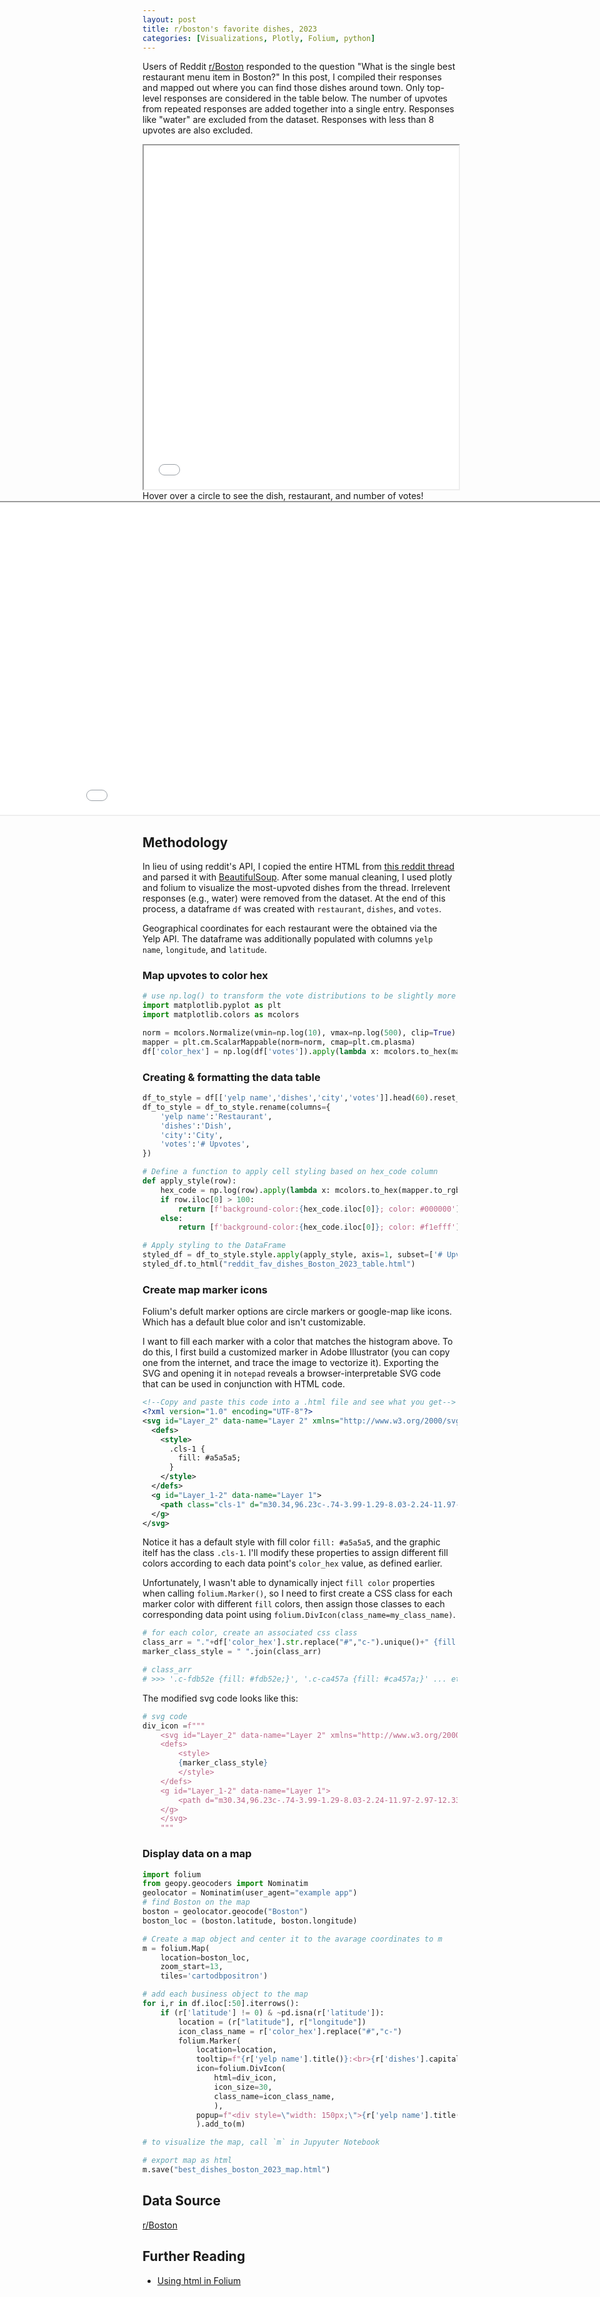 ```yaml
---
layout: post
title: r/boston's favorite dishes, 2023
categories: [Visualizations, Plotly, Folium, python]
---
```


<style>
.chart {
    position: relative;
    left: 50%;
    margin-left: -500px;
}
</style>

Users of Reddit [r/Boston](https://www.reddit.com/r/boston/comments/14jvgf2/single_best_restaurant_menu_item_boston_2023/) responded to the question "What is the single best restaurant menu item in Boston?" In this post, I compiled their responses and mapped out where you can find those dishes around town. Only top-level responses are considered in the table below. The number of upvotes from repeated responses are added together into a single entry. Responses like "water" are excluded from the dataset. Responses with less than 8 upvotes are also excluded.

<div>
<iframe src="/assets/reddit_fav_dishes_Boston_2023_table2.html" width="100%" max-height="650" height="550"></iframe>
</div>

<div>
Hover over a circle to see the dish, restaurant, and number of votes!
<iframe src="/assets/best_dishes_boston_2023_map.html" height="500" width="1000" class="chart"></iframe>
</div>

## Methodology
In lieu of using reddit's API, I copied the entire HTML from [this reddit thread](https://www.reddit.com/r/boston/comments/14jvgf2/single_best_restaurant_menu_item_boston_2023/) and parsed it with [BeautifulSoup](https://github.com/wention/BeautifulSoup4).
After some manual cleaning, I used plotly and folium to visualize the most-upvoted dishes from the thread. Irrelevent responses (e.g., water) were removed from the dataset. At the end of this process, a dataframe `df` was created with `restaurant`, `dishes`, and `votes`.

Geographical coordinates for each restaurant were the obtained via the Yelp API. The dataframe was additionally populated with columns `yelp name`, `longitude`, and `latitude`.

### Map upvotes to color hex
```py
# use np.log() to transform the vote distributions to be slightly more uniform
import matplotlib.pyplot as plt
import matplotlib.colors as mcolors

norm = mcolors.Normalize(vmin=np.log(10), vmax=np.log(500), clip=True)
mapper = plt.cm.ScalarMappable(norm=norm, cmap=plt.cm.plasma)
df['color_hex'] = np.log(df['votes']).apply(lambda x: mcolors.to_hex(mapper.to_rgba(x)))
```

### Creating & formatting the data table
```py
df_to_style = df[['yelp name','dishes','city','votes']].head(60).reset_index(drop=True)
df_to_style = df_to_style.rename(columns={
    'yelp name':'Restaurant',
    'dishes':'Dish',
    'city':'City',
    'votes':'# Upvotes',
})

# Define a function to apply cell styling based on hex_code column
def apply_style(row):
    hex_code = np.log(row).apply(lambda x: mcolors.to_hex(mapper.to_rgba(x)))
    if row.iloc[0] > 100:
        return [f'background-color:{hex_code.iloc[0]}; color: #000000']
    else:
        return [f'background-color:{hex_code.iloc[0]}; color: #f1efff']        

# Apply styling to the DataFrame
styled_df = df_to_style.style.apply(apply_style, axis=1, subset=['# Upvotes']).hide(axis="index")
styled_df.to_html("reddit_fav_dishes_Boston_2023_table.html")
```


### Create map marker icons
Folium's defult marker options are circle markers or google-map like icons. Which has a default blue color and isn't customizable.

I want to fill each marker with a color that matches the histogram above. To do this, I first build a customized marker in Adobe Illustrator (you can copy one from the internet, and trace the image to vectorize it). Exporting the SVG and opening it in `notepad` reveals a browser-interpretable SVG code that can be used in conjunction with HTML code.
```xml
<!--Copy and paste this code into a .html file and see what you get-->
<?xml version="1.0" encoding="UTF-8"?>
<svg id="Layer_2" data-name="Layer 2" xmlns="http://www.w3.org/2000/svg" viewBox="0 0 60.78 96.23">
  <defs>
    <style>
      .cls-1 {
        fill: #a5a5a5;
      }
    </style>
  </defs>
  <g id="Layer_1-2" data-name="Layer 1">
    <path class="cls-1" d="m30.34,96.23c-.74-3.99-1.29-8.03-2.24-11.97-2.97-12.33-8.72-22.98-18.29-31.6C-2.73,41.35-3.26,21.96,8.27,9.62c11.5-12.31,30.67-12.88,42.94-1.27,12.04,11.39,13.06,31.28,1.12,42.74-13.04,12.52-19.17,27.85-21.99,45.15Zm.13-88.07c-12.3-.05-22.26,9.76-22.35,22-.09,12.37,9.99,22.53,22.3,22.5,12.19-.03,22.16-10.03,22.17-22.25.02-12.22-9.92-22.21-22.12-22.26Z"/>
  </g>
</svg>
```

Notice it has a default style with fill color `fill: #a5a5a5`, and the graphic itelf has the class `.cls-1`. I'll modify these properties to assign different fill colors according to each data point's `color_hex` value, as defined earlier.

Unfortunately, I wasn't able to dynamically inject `fill color` properties when calling `folium.Marker()`, so I need to first create a CSS class for each marker color with different `fill` colors, then assign those classes to each corresponding data point using `folium.DivIcon(class_name=my_class_name)`.
```py
# for each color, create an associated css class
class_arr = "."+df['color_hex'].str.replace("#","c-").unique()+" {fill: " + df['color_hex'].unique() + ";}"
marker_class_style = " ".join(class_arr)

# class_arr
# >>> '.c-fdb52e {fill: #fdb52e;}', '.c-ca457a {fill: #ca457a;}' ... etc
```
The modified svg code looks like this:
```py
# svg code
div_icon =f"""
    <svg id="Layer_2" data-name="Layer 2" xmlns="http://www.w3.org/2000/svg" viewBox="0 0 100 100">
    <defs>
        <style>
        {marker_class_style}
        </style>
    </defs>
    <g id="Layer_1-2" data-name="Layer 1">
        <path d="m30.34,96.23c-.74-3.99-1.29-8.03-2.24-11.97-2.97-12.33-8.72-22.98-18.29-31.6C-2.73,41.35-3.26,21.96,8.27,9.62c11.5-12.31,30.67-12.88,42.94-1.27,12.04,11.39,13.06,31.28,1.12,42.74-13.04,12.52-19.17,27.85-21.99,45.15Zm.13-88.07c-12.3-.05-22.26,9.76-22.35,22-.09,12.37,9.99,22.53,22.3,22.5,12.19-.03,22.16-10.03,22.17-22.25.02-12.22-9.92-22.21-22.12-22.26Z"/>
    </g>
    </svg>
    """
```

### Display data on a map
```py
import folium
from geopy.geocoders import Nominatim
geolocator = Nominatim(user_agent="example app")
# find Boston on the map
boston = geolocator.geocode("Boston")
boston_loc = (boston.latitude, boston.longitude)

# Create a map object and center it to the avarage coordinates to m
m = folium.Map(
    location=boston_loc, 
    zoom_start=13,
    tiles='cartodbpositron')

# add each business object to the map
for i,r in df.iloc[:50].iterrows():
    if (r['latitude'] != 0) & ~pd.isna(r['latitude']):
        location = (r["latitude"], r["longitude"])
        icon_class_name = r['color_hex'].replace("#","c-")
        folium.Marker(
            location=location,
            tooltip=f"{r['yelp name'].title()}:<br>{r['dishes'].capitalize()},\n{r['votes']} votes",
            icon=folium.DivIcon(
                html=div_icon,
                icon_size=30,
                class_name=icon_class_name,
                ),
            popup=f"<div style=\"width: 150px;\">{r['yelp name'].title()}:<br>{r['dishes'].capitalize()}<br>{r['votes']} votes</div>"
            ).add_to(m)

# to visualize the map, call `m` in Jupyuter Notebook

# export map as html
m.save("best_dishes_boston_2023_map.html")

```

## Data Source
[r/Boston](https://www.reddit.com/r/boston/comments/14jvgf2/single_best_restaurant_menu_item_boston_2023/)

## Further Reading
* [Using html in Folium](https://towardsdatascience.com/use-html-in-folium-maps-a-comprehensive-guide-for-data-scientists-3af10baf9190)